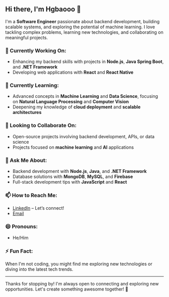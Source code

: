 ## Hi there, I'm Hgbaooo 👋

I'm a **Software Engineer** passionate about backend development, building scalable systems, and exploring the potential of machine learning. I love tackling complex problems, learning new technologies, and collaborating on meaningful projects.

### 🔭 Currently Working On:
- Enhancing my backend skills with projects in **Node.js**, **Java Spring Boot**, and **.NET Framework**
- Developing web applications with **React** and **React Native**

### 🌱 Currently Learning:
- Advanced concepts in **Machine Learning** and **Data Science**, focusing on **Natural Language Processing** and **Computer Vision**
- Deepening my knowledge of **cloud deployment** and **scalable architectures**

### 👯 Looking to Collaborate On:
- Open-source projects involving backend development, APIs, or data science
- Projects focused on **machine learning** and **AI** applications

### 💬 Ask Me About:
- Backend development with **Node.js**, **Java**, and **.NET Framework**
- Database solutions with **MongoDB**, **MySQL**, and **Firebase**
- Full-stack development tips with **JavaScript** and **React**

### 📫 How to Reach Me:
- [LinkedIn](https://www.linkedin.com/in/hgbaooo) – Let’s connect!
- [Email](mailto:youremail@example.com)

### 😄 Pronouns:
- He/Him

### ⚡ Fun Fact:
When I'm not coding, you might find me exploring new technologies or diving into the latest tech trends.

---

Thanks for stopping by! I'm always open to connecting and exploring new opportunities. Let's create something awesome together! 🚀
